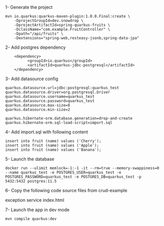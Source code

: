 1- Generate the project
```
mvn io.quarkus:quarkus-maven-plugin:1.0.0.Final:create \
    -DprojectGroupId=dev.snowdrop \
    -DprojectArtifactId=spring-quarkus-fruits \
    -DclassName="com.example.FruitController" \
    -Dpath="/api/fruits" \
    -Dextensions="spring-web,resteasy-jsonb,spring-data-jpa"
```

2- Add postgres dependency
```
    <dependency>
          <groupId>io.quarkus</groupId>
          <artifactId>quarkus-jdbc-postgresql</artifactId>
    </dependency>
```

3- Add datasource config

```
quarkus.datasource.url=jdbc:postgresql:quarkus_test
quarkus.datasource.driver=org.postgresql.Driver
quarkus.datasource.username=quarkus_test
quarkus.datasource.password=quarkus_test
quarkus.datasource.max-size=8
quarkus.datasource.min-size=2

quarkus.hibernate-orm.database.generation=drop-and-create
quarkus.hibernate-orm.sql-load-script=import.sql
```

4- Add import.sql with following content
```
insert into fruit (name) values ('Cherry');
insert into fruit (name) values ('Apple');
insert into fruit (name) values ('Banana');
```

5- Launch the database
```
docker run --ulimit memlock=-1:-1 -it --rm=true --memory-swappiness=0 --name quarkus_test -e POSTGRES_USER=quarkus_test -e POSTGRES_PASSWORD=quarkus_test -e POSTGRES_DB=quarkus_test -p 5432:5432 postgres:11.5
```

6- Copy the following code source files from crud-example

exception
service
index.html

7- Launch the app in dev mode
```
mvn compile quarkus:dev
```


